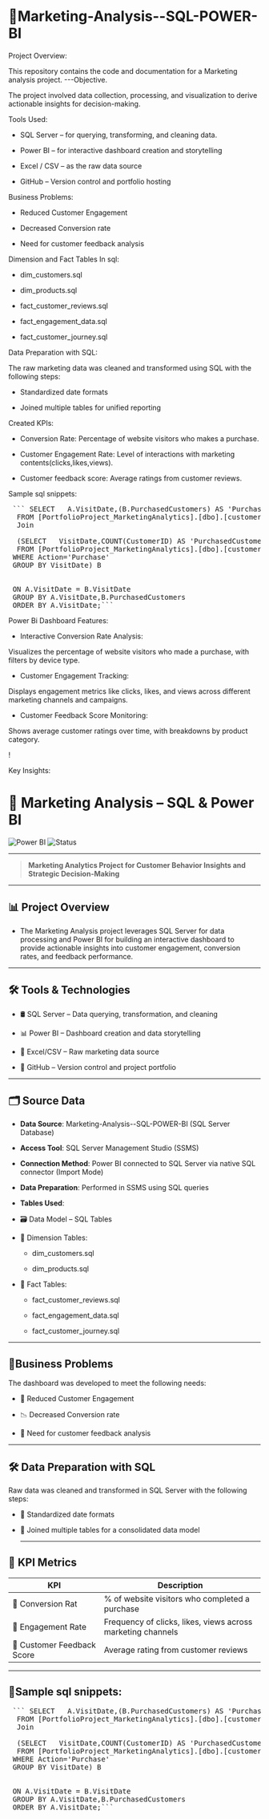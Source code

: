  # 🚀Marketing-Analysis--SQL-POWER-BI
Project Overview:

This repository contains the code and documentation for a Marketing analysis project. 
---Objective. 

The project involved data collection, processing, and visualization to derive actionable insights for decision-making.

Tools Used:

* SQL Server – for querying, transforming, and cleaning data.


* Power BI – for interactive dashboard creation and storytelling


* Excel / CSV – as the raw data source


* GitHub – Version control and portfolio hosting

Business Problems:

* Reduced Customer Engagement

* Decreased Conversion rate

* Need for customer feedback analysis

Dimension and Fact Tables In sql:

* dim_customers.sql

* dim_products.sql

* fact_customer_reviews.sql

* fact_engagement_data.sql

* fact_customer_journey.sql



Data Preparation with SQL:

The raw marketing data was cleaned and transformed using SQL with the following steps:

* Standardized date formats

* Joined multiple tables for unified reporting

Created KPIs:

* Conversion Rate: Percentage of website visitors who makes a purchase.

* Customer Engagement Rate: Level of interactions with marketing contents(clicks,likes,views).

* Customer feedback score: Average ratings from customer reviews.

Sample sql snippets:


<pre> ``` SELECT   A.VisitDate,(B.PurchasedCustomers) AS 'PurchasedCustomers' ,COUNT(CustomerID) AS 'TotalCustomers',round(cast(100*PurchasedCustomers as float)/cast(COUNT(CustomerID) AS float),2) as factor
  FROM [PortfolioProject_MarketingAnalytics].[dbo].[customer_journey] A
  Join
  
  (SELECT   VisitDate,COUNT(CustomerID) AS 'PurchasedCustomers'
  FROM [PortfolioProject_MarketingAnalytics].[dbo].[customer_journey]
 WHERE Action='Purchase'
 GROUP BY VisitDate) B 
 
 
 ON A.VisitDate = B.VisitDate
 GROUP BY A.VisitDate,B.PurchasedCustomers
 ORDER BY A.VisitDate;```</pre> 


 Power Bi Dashboard Features:
 
 * Interactive Conversion Rate Analysis:
 
Visualizes the percentage of website visitors who made a purchase, with filters by device type.

 * Customer Engagement Tracking:

Displays engagement metrics like clicks, likes, and views across different marketing channels and campaigns.

* Customer Feedback Score Monitoring:

Shows average customer ratings over time, with breakdowns by product category.



 !



 Key Insights:




# 🚀 Marketing Analysis – SQL & Power BI

![Power BI](https://img.shields.io/badge/Tool-Power%20BI-yellow?logo=powerbi)
![Status](https://img.shields.io/badge/status-Completed-brightgreen)

---

>**Marketing Analytics Project for Customer Behavior Insights and Strategic Decision-Making**
---

## 📊 Project Overview

- The Marketing Analysis project leverages SQL Server for data processing and Power BI for building an interactive dashboard to provide actionable insights into customer engagement, conversion rates, and feedback performance.
---
## 🛠️ Tools & Technologies

- 🛢️ SQL Server – Data querying, transformation, and cleaning

- 📊 Power BI – Dashboard creation and data storytelling

- 📄 Excel/CSV – Raw marketing data source

- 🧬 GitHub – Version control and project portfolio

---
## 🗂️ Source Data
- **Data Source**: Marketing-Analysis--SQL-POWER-BI (SQL Server Database)
  
- **Access Tool**: SQL Server Management Studio (SSMS)

- **Connection Method**: Power BI connected to SQL Server via native SQL connector (Import Mode)

- **Data Preparation**: Performed in SSMS using SQL queries

- **Tables Used**:
-  🗃️ Data Model – SQL Tables
  
- 📁 Dimension Tables:
  
  
  - dim_customers.sql

  - dim_products.sql

- 📁 Fact Tables:   
  
    
  -  fact_customer_reviews.sql

  - fact_engagement_data.sql

  - fact_customer_journey.sql



---
## 🧾Business Problems


The dashboard was developed to meet the following needs:

- 🔻  Reduced Customer Engagement


- 📉 Decreased Conversion rate

- 💬 Need for customer feedback analysis



---
 
##  🛠️ Data Preparation with SQL

Raw data was cleaned and transformed in SQL Server with the following steps:

- 📅 Standardized date formats

- 🔗 Joined multiple tables for a consolidated data model

  ---


## 🔑 KPI Metrics



| KPI                                  | Description                                   |
|------------------|-----------------------------------------------|
| 🔁 Conversion Rat    | % of website visitors who completed a purchase|
| 🎯  Engagement Rate  | Frequency of clicks, likes, views across marketing channels                             |
| 🌟 Customer Feedback Score | Average rating from customer reviews              |


---

## 🧾Sample sql snippets:


<pre> ``` SELECT   A.VisitDate,(B.PurchasedCustomers) AS 'PurchasedCustomers' ,COUNT(CustomerID) AS 'TotalCustomers',round(cast(100*PurchasedCustomers as float)/cast(COUNT(CustomerID) AS float),2) as factor
  FROM [PortfolioProject_MarketingAnalytics].[dbo].[customer_journey] A
  Join
  
  (SELECT   VisitDate,COUNT(CustomerID) AS 'PurchasedCustomers'
  FROM [PortfolioProject_MarketingAnalytics].[dbo].[customer_journey]
 WHERE Action='Purchase'
 GROUP BY VisitDate) B 
 
 
 ON A.VisitDate = B.VisitDate
 GROUP BY A.VisitDate,B.PurchasedCustomers
 ORDER BY A.VisitDate;```</pre> 


  




